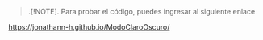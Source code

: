 > .[!NOTE].
> Para probar el código, puedes ingresar al siguiente enlace

https://jonathann-h.github.io/ModoClaroOscuro/
